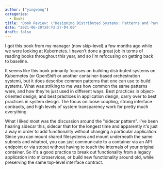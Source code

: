```yaml
---
author: ["yingwang"]
categories:
  - Books
title: "Book Review: \"Designing Distributed Systems: Patterns and Paradigms for Scalable, Reliable Services\", by Brendan Burns"
date: "2021-06-20T20:43:27-04:00"
draft: false
---
```


I got this book from my manager (now skip-level) a few months ago while we were
looking at Kubernetes. I haven't done a great job in terms of reading books
throughout this year, and so I'm refocusing on getting back to baseline.

It seems like this book primarily focuses on building distributed systems on
Kubernetes (or OpenShift or another container-based orchestration system), but
it does describe common patterns that one can use to build systems. What was
striking to me was how common the same patterns were, and how they're just used
in different ways. Best practices in object-oriented design, and best practices
in application design, carry over to best practices in system design. The focus
on loose coupling, strong interface contracts, and high levels of system
transparency work for pretty much everything.

What I liked most was the discussion around the "sidecar pattern". I've been
hearing sidecar this, sidecar that for the longest time and apparently it's just
a way in order to add functionality without changing a particular application.
Since you can mount shared filesystems and mount underneath the same subnets and
whatnot, you can just communicate to a container via an API endpoint or via
stdout without having to touch the internals of your original container. So it's
a good practice to break out functionality from a legacy application into
microservices, or build new functionality around old, while preserving the same
top-level interface contract.
